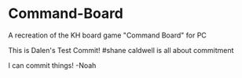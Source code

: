 # Command-Board
A recreation of the KH board game "Command Board" for PC

This is Dalen's Test Commit!
#shane caldwell is all about commitment 


I can commit things! -Noah
